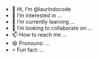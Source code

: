 - 👋 Hi, I’m @laurindocode
- 👀 I’m interested in ...
- 🌱 I’m currently learning ...
- 💞️ I’m looking to collaborate on ...
- 📫 How to reach me ...
- 😄 Pronouns: ...
- ⚡ Fun fact: ...

<!---
laurindocode/laurindocode is a ✨ special ✨ repository because its `README.md` (this file) appears on your GitHub profile.
You can click the Preview link to take a look at your changes.
--->
